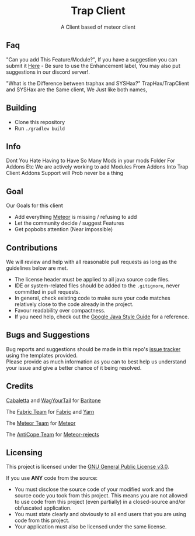 
<p align="center">

</p>

<h1 align="center">Trap Client</h1>
<p align="center">A Client based of meteor client</p>

<div align="center">
    
</div>






## Faq
"Can you add This Feature/Module?", If you have a suggestion you can submit it [Here](https://github.com/trap-client/trap-client/issues) -
Be sure to use the Enhancement label, You may also put suggestions in our discord server!.

"What is the Difference between traphax and SYSHax?" TrapHax/TrapClient and SYSHax are the Same client, We Just like both names,



## Building
- Clone this repository
- Run `./gradlew build`



## Info
Dont You Hate Having to Have So Many Mods in your mods Folder For Addons Etc
We are actively working to add Modules From Addons Into Trap Client
Addons Support will Prob never be a thing

## Goal
Our Goals for this client
- Add everything [Meteor](https://github.com/MeteorDevelopment/meteor-client) is missing / refusing to add
- Let the community decide / suggest Features
- Get popbobs attention (Near impossible)

## Contributions
We will review and help with all reasonable pull requests as long as the guidelines below are met.

- The license header must be applied to all java source code files.
- IDE or system-related files should be added to the `.gitignore`, never committed in pull requests.
- In general, check existing code to make sure your code matches relatively close to the code already in the project.
- Favour readability over compactness.
- If you need help, check out the [Google Java Style Guide](https://google.github.io/styleguide/javaguide.html) for a reference.

## Bugs and Suggestions
Bug reports and suggestions should be made in this repo's [issue tracker](https://github.com/trap-client/trap-client/issues) using the templates provided.  
Please provide as much information as you can to best help us understand your issue and give a better chance of it being resolved.



## Credits
[Cabaletta](https://github.com/cabaletta) and [WagYourTail](https://github.com/wagyourtail) for [Baritone](https://github.com/cabaletta/baritone)

The [Fabric Team](https://github.com/FabricMC) for [Fabric](https://github.com/FabricMC/fabric-loader) and [Yarn](https://github.com/FabricMC/yarn)

The [Meteor Team](https://github.com/meteordevelopment) for [Meteor](https://github.com/MeteorDevelopment/meteor-client)

The [AntiCope Team](https://github.com/AntiCope) for [Meteor-rejects](https://github.com/AntiCope/meteor-rejects)




## Licensing
This project is licensed under the [GNU General Public License v3.0](https://www.gnu.org/licenses/gpl-3.0.en.html). 

If you use **ANY** code from the source:
- You must disclose the source code of your modified work and the source code you took from this project. This means you are not allowed to use code from this project (even partially) in a closed-source and/or obfuscated application.
- You must state clearly and obviously to all end users that you are using code from this project.
- Your application must also be licensed under the same license.
